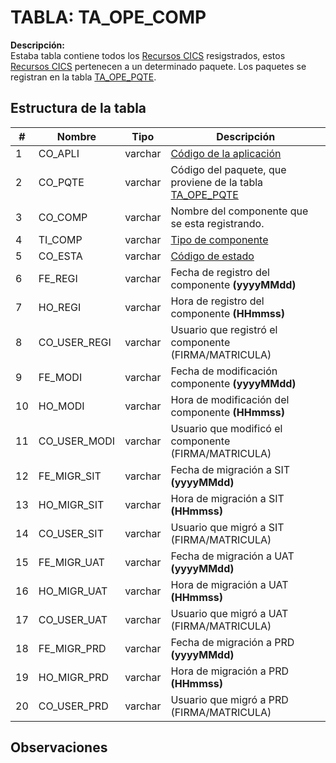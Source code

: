 # TABLA: TA_OPE_COMP

**Descripción:**  
Estaba tabla contiene todos los <a href="index.html#/pages/components.md" target="_blank">Recursos CICS</a> resigstrados, estos <a href="index.html#/pages/components.md" target="_blank">Recursos CICS</a> pertenecen a un determinado paquete. Los paquetes se registran en la tabla <a href="index.html#/pages/tables/TA_OPE_PQTE.md" target="_blank">TA_OPE_PQTE</a>.

## Estructura de la tabla
| #  | Nombre        | Tipo    | Descripción                                           |
|----|---------------|---------|------------------------------------------------------ |
| 1  | CO_APLI       | varchar | <a href="index.html#/pages/applications.md" target="_blank">Código de la aplicación</a>|
| 2  | CO_PQTE       | varchar | Código del paquete, que proviene de la tabla <a href="index.html#/pages/tables/TA_OPE_PQTE.md" target="_blank">TA_OPE_PQTE</a>                                     |
| 3  | CO_COMP       | varchar | Nombre del componente que se esta registrando.        |
| 4  | TI_COMP       | varchar | <a href="index.html#/pages/components.md" target="_blank">Tipo de componente</a>                                    |
| 5  | CO_ESTA       | varchar | <a href="index.html#/pages/codigos_estado.md" target="_blank">Código de estado</a>                                      |
| 6  | FE_REGI       | varchar | Fecha de registro del componente  **(yyyyMMdd)**                                  |
| 7  | HO_REGI       | varchar | Hora de registro del componente  **(HHmmss)**                                      |
| 8  | CO_USER_REGI  | varchar | Usuario que registró el componente (FIRMA/MATRICULA)                                  |
| 9  | FE_MODI       | varchar | Fecha de modificación componente  **(yyyyMMdd)**                                |
| 10 | HO_MODI       | varchar | Hora de modificación  del componente  **(HHmmss)**                                   |
| 11 | CO_USER_MODI  | varchar | Usuario que modificó el componente (FIRMA/MATRICULA)                                 |
| 12 | FE_MIGR_SIT   | varchar | Fecha de migración a SIT   **(yyyyMMdd)**                            |
| 13 | HO_MIGR_SIT   | varchar | Hora de migración a SIT   **(HHmmss)**                              |
| 14 | CO_USER_SIT   | varchar | Usuario que migró a SIT  (FIRMA/MATRICULA)                               |
| 15 | FE_MIGR_UAT   | varchar | Fecha de migración a UAT  **(yyyyMMdd)**                               |
| 16 | HO_MIGR_UAT   | varchar | Hora de migración a UAT   **(HHmmss)**                               |
| 17 | CO_USER_UAT   | varchar | Usuario que migró a UAT   (FIRMA/MATRICULA)                              |
| 18 | FE_MIGR_PRD   | varchar | Fecha de migración a PRD  **(yyyyMMdd)**                              |
| 19 | HO_MIGR_PRD   | varchar | Hora de migración a PRD   **(HHmmss)**                              |
| 20 | CO_USER_PRD   | varchar | Usuario que migró a PRD   (FIRMA/MATRICULA)                               |


## Observaciones

